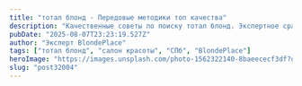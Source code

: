 ```yaml
---
title: "тотал блонд - Передовые методики топ качества"
description: "Качественные советы по поиску тотал блонд. Экспертное сравнение популярных решений. Доверьте выбор опытным специалистам нашего салона. Эксклюзивные предложения и..."
pubDate: "2025-08-07T23:23:19.527Z"
author: "Эксперт BlondePlace"
tags: ["тотал блонд", "салон красоты", "СПб", "BlondePlace"]
heroImage: "https://images.unsplash.com/photo-1562322140-8baeececf3df?q=80&w=800&auto=format&fit=crop"
slug: "post32004"
---
```


